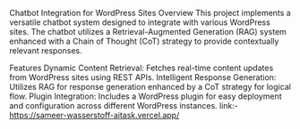 Chatbot Integration for WordPress Sites
Overview
This project implements a versatile chatbot system designed to integrate with various WordPress sites. The chatbot utilizes a Retrieval-Augmented Generation (RAG) system enhanced with a Chain of Thought (CoT) strategy to provide contextually relevant responses.

Features
Dynamic Content Retrieval: Fetches real-time content updates from WordPress sites using REST APIs.
Intelligent Response Generation: Utilizes RAG for response generation enhanced by a CoT strategy for logical flow.
Plugin Integration: Includes a WordPress plugin for easy deployment and configuration across different WordPress instances.
link:-https://sameer-wasserstoff-aitask.vercel.app/
